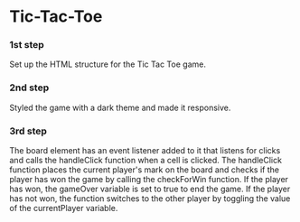 # Tic-Tac-Toe

### 1st step

Set up the HTML structure for the Tic Tac Toe game.

### 2nd step

Styled the game with a dark theme and made it responsive.

### 3rd step 

The board element has an event listener added to it that listens for clicks and calls the handleClick function when a cell is clicked. The handleClick function places the current player's mark on the board and checks if the player has won the game by calling the checkForWin function. If the player has won, the gameOver variable is set to true to end the game. If the player has not won, the function switches to the other player by toggling the value of the currentPlayer variable.

